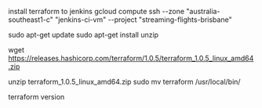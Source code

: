 install terraform to jenkins
gcloud compute ssh --zone "australia-southeast1-c" "jenkins-ci-vm" --project "streaming-flights-brisbane"

sudo apt-get update
sudo apt-get install unzip

wget https://releases.hashicorp.com/terraform/1.0.5/terraform_1.0.5_linux_amd64.zip

unzip terraform_1.0.5_linux_amd64.zip
sudo mv terraform /usr/local/bin/

terraform version
